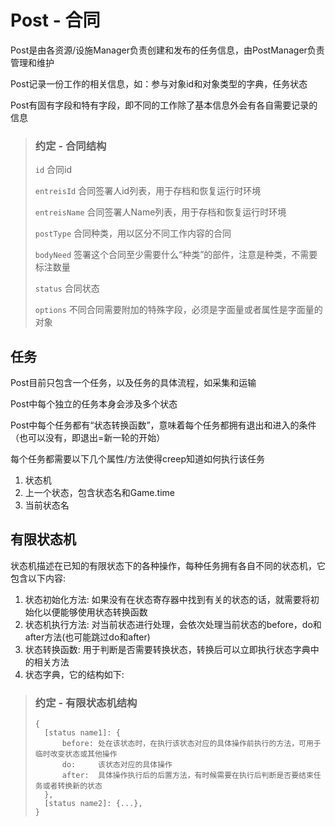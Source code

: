 # Post - 合同

Post是由各资源/设施Manager负责创建和发布的任务信息，由PostManager负责管理和维护

Post记录一份工作的相关信息，如：参与对象id和对象类型的字典，任务状态

Post有固有字段和特有字段，即不同的工作除了基本信息外会有各自需要记录的信息

>### 约定 - 合同结构
>
>`id`				合同id
>
>`entreisId`		合同签署人id列表，用于存档和恢复运行时环境
>
>`entreisName`	合同签署人Name列表，用于存档和恢复运行时环境
>
>`postType`		合同种类，用以区分不同工作内容的合同
>
>`bodyNeed`		签署这个合同至少需要什么“种类”的部件，注意是种类，不需要标注数量
>
>`status`			合同状态
>
>`options`		不同合同需要附加的特殊字段，必须是字面量或者属性是字面量的对象



## 任务
Post目前只包含一个任务，以及任务的具体流程，如采集和运输

Post中每个独立的任务本身会涉及多个状态

Post中每个任务都有“状态转换函数”，意味着每个任务都拥有退出和进入的条件（也可以没有，即退出=新一轮的开始）

每个任务都需要以下几个属性/方法使得creep知道如何执行该任务

1. 状态机
2. 上一个状态，包含状态名和Game.time
3. 当前状态名

## 有限状态机

状态机描述在已知的有限状态下的各种操作，每种任务拥有各自不同的状态机，它包含以下内容:

1. 状态初始化方法: 如果没有在状态寄存器中找到有关的状态的话，就需要将初始化以便能够使用状态转换函数
2. 状态机执行方法: 对当前状态进行处理，会依次处理当前状态的before，do和after方法(也可能跳过do和after)
3. 状态转换函数: 用于判断是否需要转换状态，转换后可以立即执行状态字典中的相关方法
4. 状态字典，它的结构如下:

>### 约定 - 有限状态机结构
>
>```
>{
>	[status name1]: {
>		before:	处在该状态时，在执行该状态对应的具体操作前执行的方法，可用于临时改变状态或其他操作
>		do:		该状态对应的具体操作
>		after:	具体操作执行后的后置方法，有时候需要在执行后判断是否要结束任务或者转换新的状态
>	},
>	[status name2]: {...},
>}
>```
>
